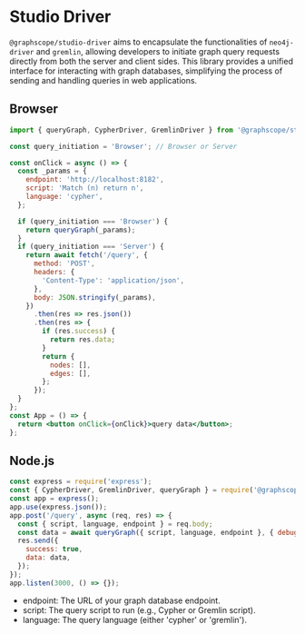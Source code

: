 # Studio Driver

`@graphscope/studio-driver` aims to encapsulate the functionalities of `neo4j-driver` and `gremlin`, allowing developers to initiate graph query requests directly from both the server and client sides. This library provides a unified interface for interacting with graph databases, simplifying the process of sending and handling queries in web applications.

## Browser

```jsx | pure
import { queryGraph, CypherDriver, GremlinDriver } from '@graphscope/studio-driver';

const query_initiation = 'Browser'; // Browser or Server

const onClick = async () => {
  const _params = {
    endpoint: 'http://localhost:8182',
    script: 'Match (n) return n',
    language: 'cypher',
  };

  if (query_initiation === 'Browser') {
    return queryGraph(_params);
  }
  if (query_initiation === 'Server') {
    return await fetch('/query', {
      method: 'POST',
      headers: {
        'Content-Type': 'application/json',
      },
      body: JSON.stringify(_params),
    })
      .then(res => res.json())
      .then(res => {
        if (res.success) {
          return res.data;
        }
        return {
          nodes: [],
          edges: [],
        };
      });
  }
};
const App = () => {
  return <button onClick={onClick}>query data</button>;
};
```

## Node.js

```js | pure
const express = require('express');
const { CypherDriver, GremlinDriver, queryGraph } = require('@graphscope/studio-driver');
const app = express();
app.use(express.json());
app.post('/query', async (req, res) => {
  const { script, language, endpoint } = req.body;
  const data = await queryGraph({ script, language, endpoint }, { debugger: false });
  res.send({
    success: true,
    data: data,
  });
});
app.listen(3000, () => {});
```

- endpoint: The URL of your graph database endpoint.
- script: The query script to run (e.g., Cypher or Gremlin script).
- language: The query language (either 'cypher' or 'gremlin').
